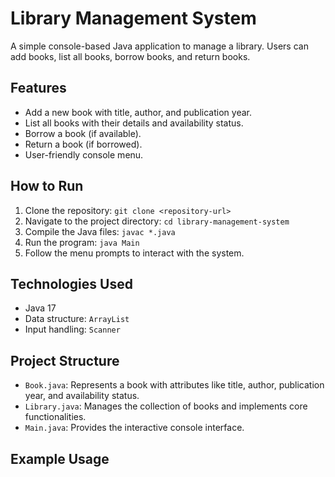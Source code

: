 # Library Management System

A simple console-based Java application to manage a library. Users can add books, list all books, borrow books, and return books.

## Features
- Add a new book with title, author, and publication year.
- List all books with their details and availability status.
- Borrow a book (if available).
- Return a book (if borrowed).
- User-friendly console menu.

## How to Run
1. Clone the repository: `git clone <repository-url>`
2. Navigate to the project directory: `cd library-management-system`
3. Compile the Java files: `javac *.java`
4. Run the program: `java Main`
5. Follow the menu prompts to interact with the system.

## Technologies Used
- Java 17
- Data structure: `ArrayList`
- Input handling: `Scanner`

## Project Structure
- `Book.java`: Represents a book with attributes like title, author, publication year, and availability status.
- `Library.java`: Manages the collection of books and implements core functionalities.
- `Main.java`: Provides the interactive console interface.

## Example Usage
